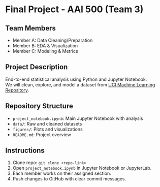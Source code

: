# Final Project - AAI 500 (Team 3)

## Team Members
- Member A: Data Cleaning/Preparation
- Member B: EDA & Visualization
- Member C: Modeling & Metrics

## Project Description
End-to-end statistical analysis using Python and Jupyter Notebook.  
We will clean, explore, and model a dataset from [UCI Machine Learning Repository](https://archive.ics.uci.edu/).

## Repository Structure
- `project_notebook.ipynb`: Main Jupyter Notebook with analysis
- `data/`: Raw and cleaned datasets
- `figures/`: Plots and visualizations
- `README.md`: Project overview

## Instructions
1. Clone repo: `git clone <repo-link>`
2. Open `project_notebook.ipynb` in Jupyter Notebook or JupyterLab.
3. Each member works on their assigned section.
4. Push changes to GitHub with clear commit messages.
